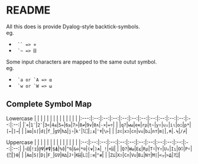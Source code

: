 # README

All this does is provide Dyalog-style backtick-symbols.  
eg.

- ``` `` => ⋄```
- ``` `~ => ⌺```

Some input characters are mapped to the same outut symbol.  
eg.

- ``` `a or `A => ⍺```
- ``` `w or `W => ⍵```

## Complete Symbol Map

Lowercase
|     |    |    |    |    |    |    |    |    |    |    |    |    |
|:---:|:--:|:--:|:--:|:--:|:--:|:--:|:--:|:--:|:--:|:--:|:--:|:--:|
|\``⋄`|`1¨`|`2¯`|`3<`|`4≤`|`5=`|`6≥`|`7>`|`8≠`|`9∨`|`0∧`|`-×`|`=÷`|
|     |`q?`|`w⍵`|`e∊`|`r⍴`|`t~`|`y↑`|`u↓`|`i⍳`|`o○`|`p*`|`[←`|`]→`|
|     |`a⍺`|`s⌈`|`d⌊`|`f_`|`g∇`|`h∆`|`j∘`|`k'`|`l⎕`|`;⍎`|`'⍕`|`\⊢`|
|     |`z⊂`|`x⊃`|`c∩`|`v∪`|`b⊥`|`n⊤`|`m|`|`,⍝`|`.⍀`|`/⌿`|

Uppercase
|    |    |    |    |    |    |    |    |    |    |    |    |    |
|:--:|:--:|:--:|:--:|:--:|:--:|:--:|:--:|:--:|:--:|:--:|:--:|:--:|
|`~⌺`|`!⌶`|`@⍫`|`#⍒`|`$⍋`|`%⌽`|`^⍉`|`&⊖`|`*⍟`|`(⍱`|`)⍲`|`_!`|`+⌹`|
|    |`Q?`|`W⍵`|`E⍷`|`R⍴`|`T⍨`|`Y↑`|`U↓`|`I⍸`|`O⍥`|`P⍣`|`{⍞`|`}⍬`|
|    |`A⍺`|`S⌈`|`D⌊`|`F_`|`G∇`|`H∆`|`J⍤`|`K⌸`|`L⌷`|`:≡`|`"≢`|
|    |`Z⊆`|`X⊃`|`C∩`|`V∪`|`B⊥`|`N⊤`|`M|`|`<⍪`|`>⍙`|`?⍠`|